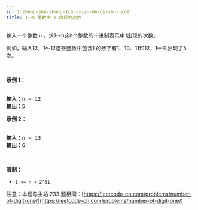 ```yaml
---
id: 1nzheng-shu-zhong-1chu-xian-de-ci-shu-lcof
title: 1～n 整数中 1 出现的次数
---
```

输入一个整数 <code>n</code> ，求1～n这n个整数的十进制表示中1出现的次数。

例如，输入12，1～12这些整数中包含1 的数字有1、10、11和12，1一共出现了5次。

 

**示例 1：**


<pre><br/><strong>输入：</strong>n = 12<br/><strong>输出：</strong>5<br/></pre>

**示例 2：**


<pre><br/><strong>输入：</strong>n = 13<br/><strong>输出：</strong>6</pre>

 

**限制：**


- <code>1 &lt;= n &lt; 2^31</code>

注意：本题与主站 233 题相同：[https://leetcode-cn.com/problems/number-of-digit-one/](https://leetcode-cn.com/problems/number-of-digit-one/)
